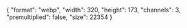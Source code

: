 {
  "format": "webp",
  "width": 320,
  "height": 173,
  "channels": 3,
  "premultiplied": false,
  "size": 22354
}